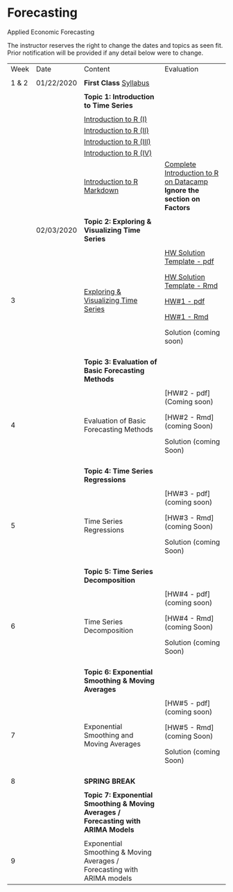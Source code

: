 # Forecasting
Applied Economic Forecasting

The instructor reserves the right to change the dates and topics as seen fit. Prior notification will be provided if any detail below were to change.

|         |                |                                                                                                                                                                                                    |                                                                                                                                    | 
|---------|----------------|----------------------------------------------------------------------------------------------------------------------------------------------------------------------------------------------------|------------------------------------------------------------------------------------------------------------------------------------| 
| Week      | Date             | Content                                 | Evaluation |
|           |                  |                                         |            |
| 1 & 2     | 01/22/2020       | **First Class** [Syllabus](Syllabus)    |            |
|           |                  |                                         |            |
|           |                  | **Topic 1: Introduction to Time Series**            |            |
|           |                  |                                         |            |
|           |                  | [Introduction to R (I)](Lectures/1.Introduction/R_intro_I.pdf)                  |            |
|           |                  | [Introduction to R (II)](Lectures/1.Introduction/R_intro_II.pdf)                 |            |
|           |                  | [Introduction to R (III)](Lectures/1.Introduction/R_intro_III.pdf)                |            |
|           |                  | [Introduction to R (IV)](Lectures/1.Introduction/R_intro_IV.pdf)                |            |
|           |                  | [Introduction to R Markdown](Lectures/1.Introduction/RMarkdown_Intro.pdf)             | [Complete Introduction to R on Datacamp](https://www.datacamp.com/courses/free-introduction-to-r/) **Ignore the section on Factors**           |
|           |                  |                                         |            |
|           |02/03/2020        | **Topic 2: Exploring & Visualizing Time Series**     |            |
|          |                  | |            |
| 3         |                  | [Exploring & Visualizing Time Series](Lectures/2.Exploring%20&%20Visualizing%20Time%20Series/2-Visualizing-Time-Series.pdf)    |  [HW Solution Template - pdf](Homework/Solution_Template/Homework_Solution_Template.pdf) <p> [HW Solution Template - Rmd](Homework/Solution_Template/Homework_Solution_Template.Rmd) <p> [HW\#1 - pdf](Homework/Homework1/Homework1_S2020.pdf) <p> [HW\#1 - Rmd](Homework/Homework1/Homework1_S2020.Rmd) <p> Solution (coming soon) |
|           |                  |                                         |            |
|          |                  | **Topic 3: Evaluation of Basic Forecasting Methods** |            |
|           |                  |                                         |            |
| 4         |                  | Evaluation of Basic Forecasting Methods |  [HW\#2 - pdf](Coming soon) <p> [HW\#2 - Rmd](coming Soon) <p> Solution (coming Soon)           |
|           |                  |                                         |            |
|           |                  | **Topic 4: Time Series Regressions**    |            |
|           |                  |                                         |            |
|5          |                  | Time Series Regressions                 | [HW\#3 - pdf](coming soon) <p> [HW\#3 - Rmd](coming Soon) <p> Solution (coming Soon)           |
|           |                  |                                         |            |
|           |                  | **Topic 5: Time Series Decomposition**  |            |
|           |                  |                                         |            |
|6          |                  | Time Series Decomposition               | [HW\#4 - pdf](coming soon) <p> [HW\#4 - Rmd](coming Soon) <p> Solution (coming Soon)           |
|           |                  |                                         |            |
|           |                  | **Topic 6: Exponential Smoothing & Moving Averages**    |            |
|           |                  |                                         |            |
|7          |                  | Exponential Smoothing and Moving Averages                 | [HW\#5 - pdf](coming soon) <p> [HW\#5 - Rmd](coming Soon) <p> Solution (coming Soon)           |
|           |                  |                                         |            |
|8           |                  | **SPRING BREAK**                        |            |
|           |                  |                                         |            |
|           |                  | **Topic 7: Exponential Smoothing & Moving Averages / Forecasting with ARIMA Models**    |            |
|           |                  |                                         |            |
|9          |                  | Exponential Smoothing & Moving Averages / Forecasting with ARIMA models                 |             |
